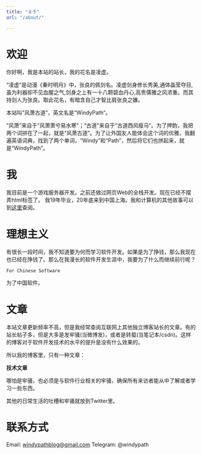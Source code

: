 ```yaml
---
title: "关于"
url: "/about/"

---
```

# 欢迎
你好啊，我是本站的站长，我的花名是凌虚。

“凌虚”是动漫《秦时明月》中，张良的佩剑名。凌虚剑身修长秀美,通体晶莹夺目,虽为利器却不见血腥之气,剑身之上有一十八颗碧血丹心,高贵儒雅之风浓重。而其持剑人为张良。取此花名，有暗含自己才智比肩张良之嫌。

本站叫“风萧古道”，英文名是“WindyPath”。

“风萧”来自于“风萧萧兮易水寒”；“古道”来自于“古道西风瘦马”。为了押韵，我把两个词拼在了一起，就是“风萧古道”。为了让外国友人能体会这个词的优雅，我翻遍英语词典，找到了两个单词，“Windy”和“Path”，然后将它们也拼起来，就是“WindyPath”。

# 我
我目前是一个游戏服务器开发。之前还做过网页Web的全栈开发。现在已经不摆弄html标签了。
我19年毕业，20年底来到中国上海。我和计算机的其他故事可以到[这里](../posts/individual_project_experience)查阅。

# 理想主义
有很长一段时间，我不知道要为何而学习软件开发。如果是为了挣钱，那么我现在也已经在挣钱了。那么在我漫长的软件开发生涯中，我要为了什么而继续前行呢？

``` text
For Chinese Software
```

为了中国软件。

# 文章
本站文章更新频率不高，但是我经常查阅互联网上其他独立博客站长的文章。有的站长帖子多，但是大多是发牢骚(当微博发)，或者是转载(当笔记本/csdn)。这样的博客对于软件开发技术的水平的提升是没有什么效果的。

所以我的博客里，只有一种文章：

**技术文章**

哪怕是牢骚，也必须是与软件行业相关的牢骚，确保所有来访者能从中了解或者学习一些东西。

其他的日常生活的吐槽和牢骚就放到Twitter里。

# 联系方式
Email: windypathblog@gmail.com
Telegram: @windypath